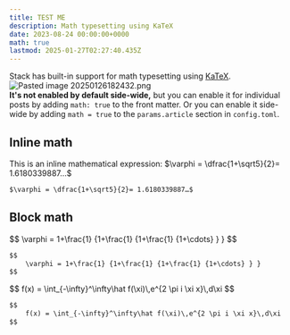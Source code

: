 ```yaml
---
title: TEST ME
description: Math typesetting using KaTeX
date: 2023-08-24 00:00:00+0000
math: true
lastmod: 2025-01-27T02:27:40.435Z
---
```

Stack has built-in support for math typesetting using [KaTeX](https://katex.org/).\
![Pasted image 20250126182432.png](/static2/post/testme/Pasted%20image%2020250126182432.png)\
**It's not enabled by default side-wide,** but you can enable it for individual posts by adding `math: true` to the front matter. Or you can enable it side-wide by adding `math = true` to the `params.article` section in `config.toml`.

## Inline math

This is an inline mathematical expression: $\varphi = \dfrac{1+\sqrt5}{2}= 1.6180339887…$

```markdown
$\varphi = \dfrac{1+\sqrt5}{2}= 1.6180339887…$
```

## Block math

<div>
$$
    \varphi = 1+\frac{1} {1+\frac{1} {1+\frac{1} {1+\cdots} } } 
$$
</div>

```markdown
$$
    \varphi = 1+\frac{1} {1+\frac{1} {1+\frac{1} {1+\cdots} } } 
$$
```

<div>
$$
    f(x) = \int_{-\infty}^\infty\hat f(\xi)\,e^{2 \pi i \xi x}\,d\xi
$$
</div>

```markdown
$$
    f(x) = \int_{-\infty}^\infty\hat f(\xi)\,e^{2 \pi i \xi x}\,d\xi
$$
```
